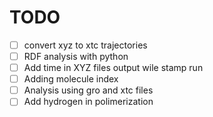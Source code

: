 # TODO

- [ ] convert xyz to xtc trajectories
- [ ] RDF analysis with python 
- [ ] Add time in XYZ files output wile stamp run
- [ ] Adding molecule index
- [ ] Analysis using gro and xtc files
- [ ] Add hydrogen in polimerization
